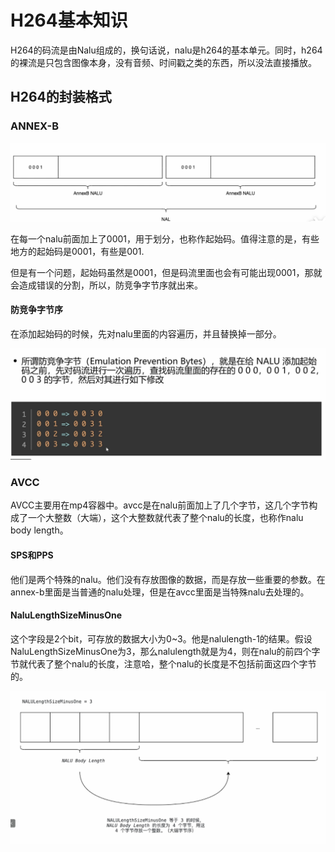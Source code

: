 # H264基本知识

H264的码流是由Nalu组成的，换句话说，nalu是h264的基本单元。同时，h264的裸流是只包含图像本身，没有音频、时间戳之类的东西，所以没法直接播放。


## H264的封装格式

### ANNEX-B

![](./src/annex-b.png)

在每一个nalu前面加上了0001，用于划分，也称作起始码。值得注意的是，有些地方的起始码是0001，有些是001.

但是有一个问题，起始码虽然是0001，但是码流里面也会有可能出现0001，那就会造成错误的分割，所以，防竞争字节序就出来。

#### 防竞争字节序

在添加起始码的时候，先对nalu里面的内容遍历，并且替换掉一部分。

![](./src/annex-b防竞争.png)


### AVCC

AVCC主要用在mp4容器中。avcc是在nalu前面加上了几个字节，这几个字节构成了一个大整数（大端），这个大整数就代表了整个nalu的长度，也称作nalu body length。

#### SPS和PPS

他们是两个特殊的nalu。他们没有存放图像的数据，而是存放一些重要的参数。在annex-b里面是当普通的nalu处理，但是在avcc里面是当特殊nalu去处理的。


#### NaluLengthSizeMinusOne
这个字段是2个bit，可存放的数据大小为0~3。他是nalulength-1的结果。假设NaluLengthSizeMinusOne为3，那么nalulength就是为4，则在nalu的前四个字节就代表了整个nalu的长度，注意哈，整个nalu的长度是不包括前面这四个字节的。

![](./src/avcc_nalulengthminusone.png)